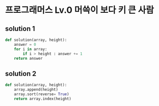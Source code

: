 # 프로그래머스 Lv.0 머쓱이 보다 키 큰 사람

## solution 1

```python
def solution(array, height):
    answer = 0
    for i in array:
        if i > height : answer += 1
    return answer
```

## solution 2

```python
def solution(array, height):
    array.append(height)
    array.sort(reverse= True)
    return array.index(height)
```